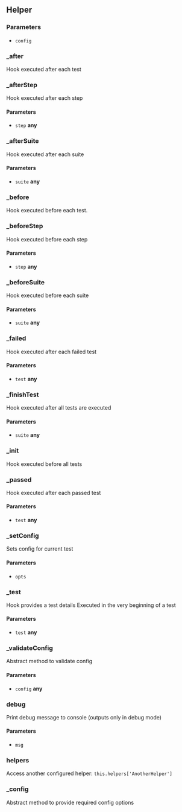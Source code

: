 <!-- Generated by documentation.js. Update this documentation by updating the source code. -->

## Helper

### Parameters

-   `config`  

### \_after

Hook executed after each test

### \_afterStep

Hook executed after each step

#### Parameters

-   `step` **any** 

### \_afterSuite

Hook executed after each suite

#### Parameters

-   `suite` **any** 

### \_before

Hook executed before each test.

### \_beforeStep

Hook executed before each step

#### Parameters

-   `step` **any** 

### \_beforeSuite

Hook executed before each suite

#### Parameters

-   `suite` **any** 

### \_failed

Hook executed after each failed test

#### Parameters

-   `test` **any** 

### \_finishTest

Hook executed after all tests are executed

#### Parameters

-   `suite` **any** 

### \_init

Hook executed before all tests

### \_passed

Hook executed after each passed test

#### Parameters

-   `test` **any** 

### \_setConfig

Sets config for current test

#### Parameters

-   `opts`  

### \_test

Hook provides a test details
Executed in the very beginning of a test

#### Parameters

-   `test` **any** 

### \_validateConfig

Abstract method to validate config

#### Parameters

-   `config` **any** 

### debug

Print debug message to console (outputs only in debug mode)

#### Parameters

-   `msg`  

### helpers

Access another configured helper: `this.helpers['AnotherHelper']`

### \_config

Abstract method to provide required config options
